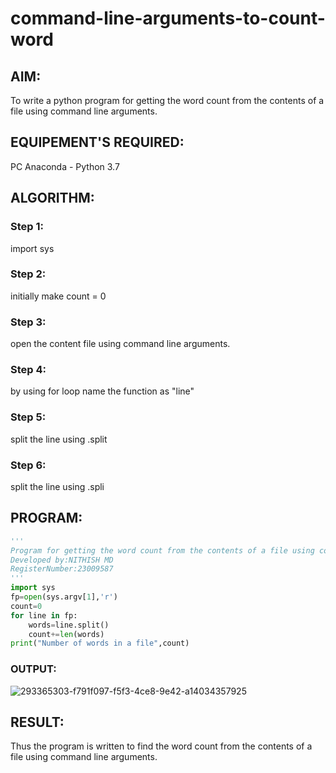 # command-line-arguments-to-count-word
## AIM:
To write a python program for getting the word count from the contents of a file using command line arguments.
## EQUIPEMENT'S REQUIRED: 
PC
Anaconda - Python 3.7
## ALGORITHM: 
### Step 1:
import sys
### Step 2: 
initially make count = 0
### Step 3: 
open the content file using command line arguments.
### Step 4:  
by using for loop name the function as "line"
### Step 5: 
split the line using .split
### Step 6: 
split the line using .spli
## PROGRAM:
```python
'''
Program for getting the word count from the contents of a file using command line arguments
Developed by:NITHISH MD
RegisterNumber:23009587
'''
import sys
fp=open(sys.argv[1],'r')
count=0
for line in fp:
    words=line.split()
    count+=len(words)
print("Number of words in a file",count)
```
### OUTPUT:
![293365303-f791f097-f5f3-4ce8-9e42-a14034357925](https://github.com/Mrnithishx/command-line-arguments-to-count-word/assets/148201573/410bc884-d51c-4f63-9285-c3b90bc49e0e)

## RESULT:
Thus the program is written to find the word count from the contents of a file using command line arguments.
